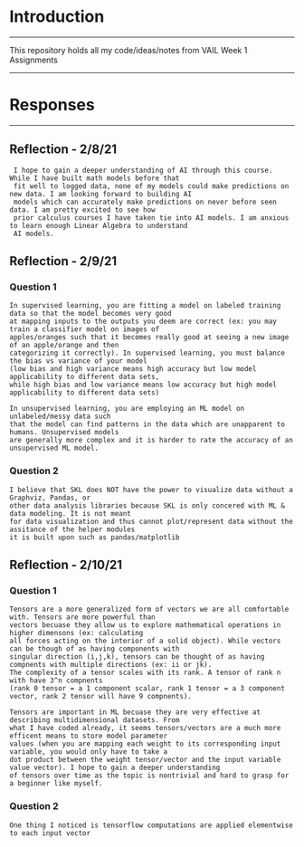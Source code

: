 # Introduction
___
This repository holds all my code/ideas/notes from VAIL Week 1 Assignments
___
# Responses
___
## Reflection - 2/8/21

     I hope to gain a deeper understanding of AI through this course. While I have built math models before that
     fit well to logged data, none of my models could make predictions on new data. I am looking forward to building AI
     models which can accurately make predictions on never before seen data. I am pretty excited to see how
     prior calculus courses I have taken tie into AI models. I am anxious to learn enough Linear Algebra to understand
     AI models.

## Reflection - 2/9/21

### Question 1
    In supervised learning, you are fitting a model on labeled training data so that the model becomes very good 
    at mapping inputs to the outputs you deem are correct (ex: you may train a classifier model on images of 
    apples/oranges such that it becomes really good at seeing a new image of an apple/orange and then 
    categorizing it correctly). In supervised learning, you must balance the bias vs variance of your model 
    (low bias and high variance means high accuracy but low model applicability to different data sets, 
    while high bias and low variance means low accuracy but high model applicability to different data sets)

    In unsupervised learning, you are employing an ML model on unlabeled/messy data such 
    that the model can find patterns in the data which are unapparent to humans. Unsupervised models 
    are generally more complex and it is harder to rate the accuracy of an unsupervised ML model.
### Question 2
    I believe that SKL does NOT have the power to visualize data without a Graphviz, Pandas, or 
    other data analysis libraries because SKL is only concered with ML & data modeling. It is not meant
    for data visualization and thus cannot plot/represent data without the assitance of the helper modules 
    it is built upon such as pandas/matplotlib

## Reflection - 2/10/21

### Question 1
    Tensors are a more generalized form of vectors we are all comfortable with. Tensors are more powerful than 
    vectors becuase they allow us to explore mathematical operations in higher dimensons (ex: calculating
    all forces acting on the interior of a solid object). While vectors can be though of as having components with
    singular direction (i,j,k), tensors can be thought of as having compnents with multiple directions (ex: ii or jk).
    The complexity of a tensor scales with its rank. A tensor of rank n with have 3^n compnents 
    (rank 0 tensor = a 1 component scalar, rank 1 tensor = a 3 component vector, rank 2 tensor will have 9 compnents).

    Tensors are important in ML becuase they are very effective at describing multidimensional datasets. From 
    what I have coded already, it seems tensors/vectors are a much more efficent means to store model parameter 
    values (when you are mapping each weight to its corresponding input variable, you would only have to take a
    dot product between the weight tensor/vector and the input variable value vector). I hope to gain a deeper understanding
    of tensors over time as the topic is nontrivial and hard to grasp for a beginner like myself.

### Question 2
    One thing I noticed is tensorflow computations are applied elementwise to each input vector

